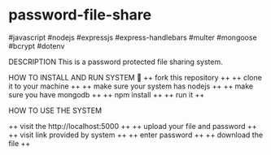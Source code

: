 # password-file-share

#javascript #nodejs #expressjs #express-handlebars #multer #mongoose #bcrypt #dotenv

DESCRIPTION
This is a password protected file sharing system.

HOW TO INSTALL AND RUN SYSTEM
🚀
++ fork this repository ++
++ clone it to your machine ++
++ make sure your system has nodejs ++
++ make sure you have mongodb ++
++ npm install ++
++ run it ++

HOW TO USE THE SYSTEM

++ visit the http://localhost:5000 ++
++ upload your file and password ++
++ visit link provided by system ++
++ enter password ++
++ download the file ++

